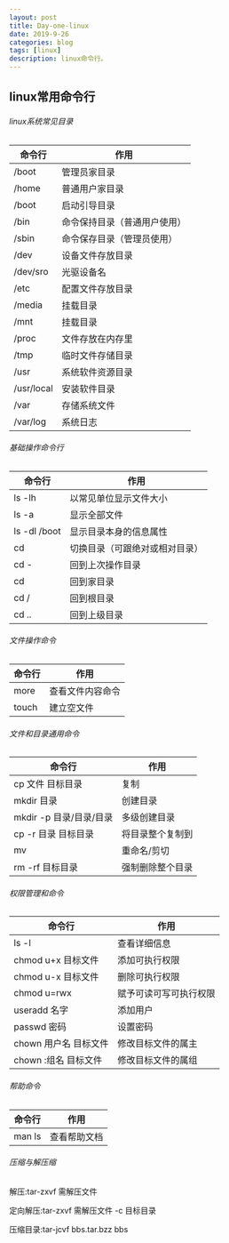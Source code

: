 ```yaml
---
layout: post
title: Day-one-linux
date: 2019-9-26
categories: blog
tags: [linux]
description: linux命令行。
---
```


## linux常用命令行

###### linux系统常见目录

| 命令行     | 作用                         |
| ---------- | ---------------------------- |
| /boot      | 管理员家目录                 |
| /home      | 普通用户家目录               |
| /boot      | 启动引导目录                 |
| /bin       | 命令保持目录（普通用户使用） |
| /sbin      | 命令保存目录（管理员使用）   |
| /dev       | 设备文件存放目录             |
| /dev/sro   | 光驱设备名                   |
| /etc       | 配置文件存放目录             |
| /media     | 挂载目录                     |
| /mnt       | 挂载目录                     |
| /proc      | 文件存放在内存里             |
| /tmp       | 临时文件存储目录             |
| /usr       | 系统软件资源目录             |
| /usr/local | 安装软件目录                 |
| /var       | 存储系统文件                 |
| /var/log   | 系统日志                     |

###### 基础操作命令行

| 命令行             | 作用                           |
| ------------------ | ------------------------------ |
| ls    -lh          | 以常见单位显示文件大小         |
| ls    -a           | 显示全部文件                   |
| ls    -dl    /boot | 显示目录本身的信息属性         |
| cd                 | 切换目录（可跟绝对或相对目录） |
| cd    -            | 回到上次操作目录               |
| cd                 | 回到家目录                     |
| cd    /            | 回到根目录                     |
| cd    ..           | 回到上级目录                   |

###### 文件操作命令

| 命令行 | 作用             |
| ------ | ---------------- |
| more   | 查看文件内容命令 |
| touch  | 建立空文件       |

###### 文件和目录通用命令	

| 命令行                      | 作用             |
| --------------------------- | ---------------- |
| cp   文件   目标目录        | 复制             |
| mkdir   目录                | 创建目录         |
| mkdir   -p   目录/目录/目录 | 多级创建目录     |
| cp   -r   目录    目标目录  | 将目录整个复制到 |
| mv                          | 重命名/剪切      |
| rm    -rf   目标目录        | 强制删除整个目录 |

###### 权限管理和命令

| 命令行                     | 作用                   |
| -------------------------- | ---------------------- |
| ls    -l                   | 查看详细信息           |
| chmod   u+x    目标文件    | 添加可执行权限         |
| chmod   u-x    目标文件    | 删除可执行权限         |
| chmod    u=rwx             | 赋予可读可写可执行权限 |
| useradd    名字            | 添加用户               |
| passwd     密码            | 设置密码               |
| chown   用户名    目标文件 | 修改目标文件的属主     |
| chown   :组名   目标文件   | 修改目标文件的属组     |

###### 帮助命令

| 命令行   | 作用         |
| -------- | ------------ |
| man   ls | 查看帮助文档 |

###### 压缩与解压缩

解压:tar-zxvf   需解压文件

定向解压:tar-zxvf   需解压文件   -c   目标目录

压缩目录:tar-jcvf   bbs.tar.bzz   bbs 

